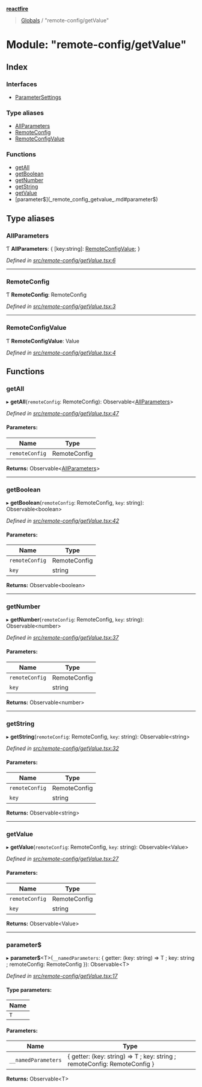 **[reactfire](../README.md)**

> [Globals](../globals.md) / "remote-config/getValue"

# Module: "remote-config/getValue"

## Index

### Interfaces

* [ParameterSettings](../interfaces/_remote_config_getvalue_.parametersettings.md)

### Type aliases

* [AllParameters](_remote_config_getvalue_.md#allparameters)
* [RemoteConfig](_remote_config_getvalue_.md#remoteconfig)
* [RemoteConfigValue](_remote_config_getvalue_.md#remoteconfigvalue)

### Functions

* [getAll](_remote_config_getvalue_.md#getall)
* [getBoolean](_remote_config_getvalue_.md#getboolean)
* [getNumber](_remote_config_getvalue_.md#getnumber)
* [getString](_remote_config_getvalue_.md#getstring)
* [getValue](_remote_config_getvalue_.md#getvalue)
* [parameter$](_remote_config_getvalue_.md#parameter$)

## Type aliases

### AllParameters

Ƭ  **AllParameters**: { [key:string]: [RemoteConfigValue](_remote_config_getvalue_.md#remoteconfigvalue);  }

*Defined in [src/remote-config/getValue.tsx:6](https://github.com/FirebaseExtended/reactfire/blob/master/src/remote-config/getValue.tsx#L6)*

___

### RemoteConfig

Ƭ  **RemoteConfig**: RemoteConfig

*Defined in [src/remote-config/getValue.tsx:3](https://github.com/FirebaseExtended/reactfire/blob/master/src/remote-config/getValue.tsx#L3)*

___

### RemoteConfigValue

Ƭ  **RemoteConfigValue**: Value

*Defined in [src/remote-config/getValue.tsx:4](https://github.com/FirebaseExtended/reactfire/blob/master/src/remote-config/getValue.tsx#L4)*

## Functions

### getAll

▸ **getAll**(`remoteConfig`: RemoteConfig): Observable\<[AllParameters](_remote_config_getvalue_.md#allparameters)>

*Defined in [src/remote-config/getValue.tsx:47](https://github.com/FirebaseExtended/reactfire/blob/master/src/remote-config/getValue.tsx#L47)*

#### Parameters:

Name | Type |
------ | ------ |
`remoteConfig` | RemoteConfig |

**Returns:** Observable\<[AllParameters](_remote_config_getvalue_.md#allparameters)>

___

### getBoolean

▸ **getBoolean**(`remoteConfig`: RemoteConfig, `key`: string): Observable\<boolean>

*Defined in [src/remote-config/getValue.tsx:42](https://github.com/FirebaseExtended/reactfire/blob/master/src/remote-config/getValue.tsx#L42)*

#### Parameters:

Name | Type |
------ | ------ |
`remoteConfig` | RemoteConfig |
`key` | string |

**Returns:** Observable\<boolean>

___

### getNumber

▸ **getNumber**(`remoteConfig`: RemoteConfig, `key`: string): Observable\<number>

*Defined in [src/remote-config/getValue.tsx:37](https://github.com/FirebaseExtended/reactfire/blob/master/src/remote-config/getValue.tsx#L37)*

#### Parameters:

Name | Type |
------ | ------ |
`remoteConfig` | RemoteConfig |
`key` | string |

**Returns:** Observable\<number>

___

### getString

▸ **getString**(`remoteConfig`: RemoteConfig, `key`: string): Observable\<string>

*Defined in [src/remote-config/getValue.tsx:32](https://github.com/FirebaseExtended/reactfire/blob/master/src/remote-config/getValue.tsx#L32)*

#### Parameters:

Name | Type |
------ | ------ |
`remoteConfig` | RemoteConfig |
`key` | string |

**Returns:** Observable\<string>

___

### getValue

▸ **getValue**(`remoteConfig`: RemoteConfig, `key`: string): Observable\<Value>

*Defined in [src/remote-config/getValue.tsx:27](https://github.com/FirebaseExtended/reactfire/blob/master/src/remote-config/getValue.tsx#L27)*

#### Parameters:

Name | Type |
------ | ------ |
`remoteConfig` | RemoteConfig |
`key` | string |

**Returns:** Observable\<Value>

___

### parameter$

▸ **parameter$**\<T>(`__namedParameters`: { getter: (key: string) => T ; key: string ; remoteConfig: RemoteConfig  }): Observable\<T>

*Defined in [src/remote-config/getValue.tsx:17](https://github.com/FirebaseExtended/reactfire/blob/master/src/remote-config/getValue.tsx#L17)*

#### Type parameters:

Name |
------ |
`T` |

#### Parameters:

Name | Type |
------ | ------ |
`__namedParameters` | { getter: (key: string) => T ; key: string ; remoteConfig: RemoteConfig  } |

**Returns:** Observable\<T>
